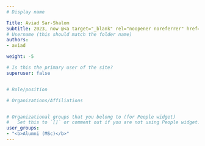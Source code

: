 ```yaml
---
# Display name

Title: Aviad Sar-Shalom
Subtitle: 2023, now @<a target="_blank" rel="noopener noreferrer" href='https://vendict.com/'>Vendict</a>
# Username (this should match the folder name)
authors:
- aviad

weight: -5

# Is this the primary user of the site?
superuser: false


# Role/position

# Organizations/Affiliations


# Organizational groups that you belong to (for People widget)
#   Set this to `[]` or comment out if you are not using People widget.
user_groups:
- "<b>Alumni (MSc)</b>"
---
```


